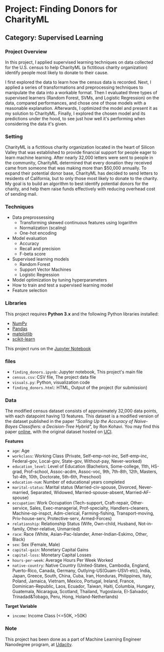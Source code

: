 
# Project: Finding Donors for CharityML
## Category: Supervised Learning


### Project Overview

In this project, I applied supervised learning techniques on data collected for the U.S. census to help CharityML (a fictitious charity organization) identify people most likely to donate to their cause.

I first explored the data to learn how the census data is recorded. Next, I applied a series of transformations and preprocessing techniques to manipulate the data into a workable format. Then I evaluated three types of supervised learners (Random Forest, SVMs, and Logistic Regression) on the data, compared performances, and chose one of those models with a reasonable explanation. Afterwards, I optimized the model and present it as my solution to CharityML. Finally, I explored the chosen model and its predictions under the hood, to see just how well it's performing when considering the data it's given.

### Setting

CharityML is a fictitious charity organization located in the heart of Silicon Valley that was established to provide financial support for people eager to learn machine learning. After nearly 32,000 letters were sent to people in the community, CharityML determined that every donation they received came from someone that was making more than $50,000 annually. To expand their potential donor base, CharityML has decided to send letters to residents of California, but to only those most likely to donate to the charity. My goal is to build an algorithm to best identify potential donors for the charity, and help them raise funds effectively with reducing overhead cost of sending mail.

### Techniques

- Data preprossessing
  - Transforming skewed continuous features using logarithm
  - Normalization (scaling)
  - One-hot encoding
- Model evaluation
  - Accuracy
  - Recall and precision
  - F-beta score
- Supervised learning models
  - Random Forest
  - Support Vector Machines
  - Logistic Regression
- Model optimization by tuning hyperparameters
- How to train and test a supervised learning model
- Feature selection

### Libraries

This project requires **Python 3.x** and the following Python libraries installed:

- [NumPy](http://www.numpy.org/)
- [Pandas](http://pandas.pydata.org)
- [matplotlib](http://matplotlib.org/)
- [scikit-learn](http://scikit-learn.org/stable/)

This project runs on the [Jupyter Notebook](http://ipython.org/notebook.html)

### files

- `finding_donors.ipynb`: Jupyter notebook, This project's main file
- `census.csv`: CSV file, The project data file
- `visuals.py`: Python, visualization code
- `finding_donors.html`: HTML, Output of the project (for submission)

### Data

The modified census dataset consists of approximately 32,000 data points, with each datapoint having 13 features. This dataset is a modified version of the dataset published in the paper *"Scaling Up the Accuracy of Naive-Bayes Classifiers: a Decision-Tree Hybrid",* by Ron Kohavi. You may find this paper [online](https://www.aaai.org/Papers/KDD/1996/KDD96-033.pdf), with the original dataset hosted on [UCI](https://archive.ics.uci.edu/ml/datasets/Census+Income).

**Features**
- `age`: Age
- `workclass`: Working Class (Private, Self-emp-not-inc, Self-emp-inc, Federal-gov, Local-gov, State-gov, Without-pay, Never-worked)
- `education_level`: Level of Education (Bachelors, Some-college, 11th, HS-grad, Prof-school, Assoc-acdm, Assoc-voc, 9th, 7th-8th, 12th, Masters, 1st-4th, 10th, Doctorate, 5th-6th, Preschool)
- `education-num`: Number of educational years completed
- `marital-status`: Marital status (Married-civ-spouse, Divorced, Never-married, Separated, Widowed, Married-spouse-absent, Married-AF-spouse)
- `occupation`: Work Occupation (Tech-support, Craft-repair, Other-service, Sales, Exec-managerial, Prof-specialty, Handlers-cleaners, Machine-op-inspct, Adm-clerical, Farming-fishing, Transport-moving, Priv-house-serv, Protective-serv, Armed-Forces)
- `relationship`: Relationship Status (Wife, Own-child, Husband, Not-in-family, Other-relative, Unmarried)
- `race`: Race (White, Asian-Pac-Islander, Amer-Indian-Eskimo, Other, Black)
- `sex`: Sex (Female, Male)
- `capital-gain`: Monetary Capital Gains
- `capital-loss`: Monetary Capital Losses
- `hours-per-week`: Average Hours Per Week Worked
- `native-country`: Native Country (United-States, Cambodia, England, Puerto-Rico, Canada, Germany, Outlying-US(Guam-USVI-etc), India, Japan, Greece, South, China, Cuba, Iran, Honduras, Philippines, Italy, Poland, Jamaica, Vietnam, Mexico, Portugal, Ireland, France, Dominican-Republic, Laos, Ecuador, Taiwan, Haiti, Columbia, Hungary, Guatemala, Nicaragua, Scotland, Thailand, Yugoslavia, El-Salvador, Trinadad&Tobago, Peru, Hong, Holand-Netherlands)

**Target Variable**
- `income`: Income Class (<=50K, >50K)


### Note

This project has been done as a part of Machine Learning Engineer Nanodegree program, at [Udacity](https://www.udacity.com/).
